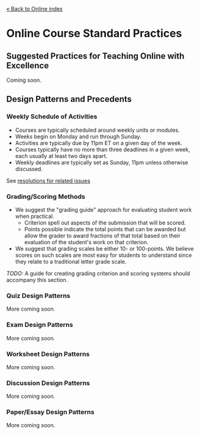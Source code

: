 [&laquo; Back to Online index](index.md)

Online Course Standard Practices
=====


Suggested Practices for Teaching Online with Excellence
-----

Coming soon.


Design Patterns and Precedents
-----

### Weekly Schedule of Activities

* Courses are typically scheduled around weekly units or modules.
* Weeks begin on Monday and run through Sunday.
* Activities are typically due by 11pm ET on a given day of the week.
* Courses typically have no more than three deadlines in a given week, each usually at least two days apart.
* Weekly deadlines are typically set as Sunday, 11pm unless otherwise discussed.

See [resolutions for related issues](issues.md)

### Grading/Scoring Methods

* We suggest the "grading guide" approach for evaluating student work when practical.
  * Criterion spell out aspects of the submission that will be scored.
  * Points possible indicate the total points that can be awarded but allow the grader to award fractions of that total
    based on their evaluation of the student's work on that criterion.
* We suggest that grading scales be either 10- or 100-points.
  We believe scores on such scales are most easy for students to understand since they relate to a traditional letter grade scale.

*TODO:* A guide for creating grading criterion and scoring systems should accompany this section.

### Quiz Design Patterns

More coming soon.

### Exam Design Patterns

More coming soon.

### Worksheet Design Patterns

More coming soon.

### Discussion Design Patterns

More coming soon.

### Paper/Essay Design Patterns

More coming soon.